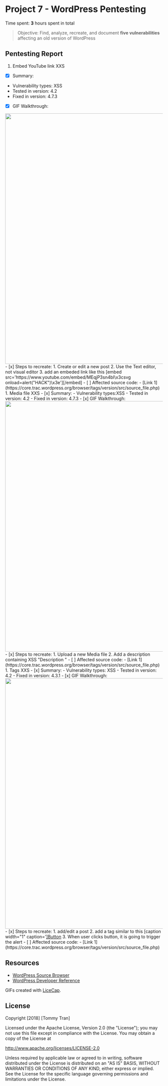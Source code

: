 
# Project 7 - WordPress Pentesting

Time spent: **3** hours spent in total

> Objective: Find, analyze, recreate, and document **five vulnerabilities** affecting an old version of WordPress

## Pentesting Report

1. Embed YouTube link XXS
- [x] Summary: 
- Vulnerability types: XSS
- Tested in version: 4.2
- Fixed in version: 4.7.3
- [x] GIF Walkthrough: 
<img src="https://i.imgur.com/pueqPij.gif" width="800">
- [x] Steps to recreate: 
    1. Create or edit a new post
    2. Use the Text editor, not visual editor
    3. add an embeded link like this [embed src='https://www.youtube.com/embed/MEqjP3sn4bI\x3csvg onload=alert("HACK")\x3e'][/embed]
- [ ] Affected source code:
- [Link 1](https://core.trac.wordpress.org/browser/tags/version/src/source_file.php)
1. Media file XXS
- [x] Summary: 
- Vulnerability types:XSS
- Tested in version: 4.2
- Fixed in version: 4.7.3
- [x] GIF Walkthrough: 
<img src="https://i.imgur.com/Q1XZtqI.gif" width="800">
- [x] Steps to recreate:
    1. Upload a new Media file
    2. Add a description containing XSS "Description <script>alert("HACK");</script>"
- [ ] Affected source code:
- [Link 1](https://core.trac.wordpress.org/browser/tags/version/src/source_file.php)
1. Tags XXS
- [x] Summary: 
- Vulnerability types: XSS
- Tested in version: 4.2
- Fixed in version: 4.3.1
- [x] GIF Walkthrough: 
<img src="https://i.imgur.com/kCaTJon.gif" width="800">
- [x] Steps to recreate: 
    1. add/edit a post
    2. add a tag similar to this [caption width="1" caption='<a href="' ">]</a><a href=" onmouseover='alert("HACK")' ">Button</a>
    3. When user clicks button, it is going to trigger the alert
- [ ] Affected source code:
- [Link 1](https://core.trac.wordpress.org/browser/tags/version/src/source_file.php)

## Resources

- [WordPress Source Browser](https://core.trac.wordpress.org/browser/)
- [WordPress Developer Reference](https://developer.wordpress.org/reference/)

GIFs created with [LiceCap](http://www.cockos.com/licecap/).


## License

Copyright [2018] [Tommy Tran]

Licensed under the Apache License, Version 2.0 (the "License");
you may not use this file except in compliance with the License.
You may obtain a copy of the License at

http://www.apache.org/licenses/LICENSE-2.0

Unless required by applicable law or agreed to in writing, software
distributed under the License is distributed on an "AS IS" BASIS,
WITHOUT WARRANTIES OR CONDITIONS OF ANY KIND, either express or implied.
See the License for the specific language governing permissions and
limitations under the License.
